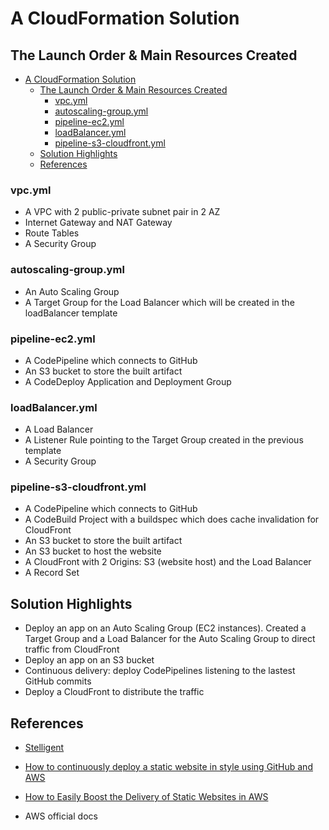 # A CloudFormation Solution

## The Launch Order & Main Resources Created

<!-- TOC -->

- [A CloudFormation Solution](#a-cloudformation-solution)
  - [The Launch Order & Main Resources Created](#the-launch-order--main-resources-created)
    - [vpc.yml](#vpcyml)
    - [autoscaling-group.yml](#autoscaling-groupyml)
    - [pipeline-ec2.yml](#pipeline-ec2yml)
    - [loadBalancer.yml](#loadbalanceryml)
    - [pipeline-s3-cloudfront.yml](#pipeline-s3-cloudfrontyml)
  - [Solution Highlights](#solution-highlights)
  - [References](#references)

<!-- /TOC -->

### vpc.yml

- A VPC with 2 public-private subnet pair in 2 AZ
- Internet Gateway and NAT Gateway
- Route Tables
- A Security Group

### autoscaling-group.yml

- An Auto Scaling Group
- A Target Group for the Load Balancer which will be created in the loadBalancer template

### pipeline-ec2.yml

- A CodePipeline which connects to GitHub
- An S3 bucket to store the built artifact
- A CodeDeploy Application and Deployment Group

### loadBalancer.yml

- A Load Balancer
- A Listener Rule pointing to the Target Group created in the previous template
- A Security Group

### pipeline-s3-cloudfront.yml

- A CodePipeline which connects to GitHub
- A CodeBuild Project with a buildspec which does cache invalidation for CloudFront
- An S3 bucket to store the built artifact
- An S3 bucket to host the website
- A CloudFront with 2 Origins: S3 (website host) and the Load Balancer
- A Record Set

## Solution Highlights

- Deploy an app on an Auto Scaling Group (EC2 instances). Created a Target Group and a Load Balancer for the Auto Scaling Group to direct traffic from CloudFront
- Deploy an app on an S3 bucket
- Continuous delivery: deploy CodePipelines listening to the lastest GitHub commits
- Deploy a CloudFront to distribute the traffic

## References

- [Stelligent](https://github.com/stelligent/cloudformation_templates/blob/master/labs/spa/pipeline.yml)

- [How to continuously deploy a static website in style using GitHub and AWS](https://medium.com/@kyle.galbraith/how-to-continuously-deploy-a-static-website-in-style-using-github-and-aws-3df7ecb58d9c)

- [How to Easily Boost the Delivery of Static Websites in AWS](https://blog.kylegalbraith.com/2018/09/16/how-to-easily-boost-the-delivery-of-static-websites-in-aws/)

- AWS official docs
